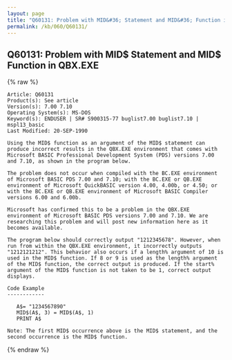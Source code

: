 ```yaml
---
layout: page
title: "Q60131: Problem with MID&#36; Statement and MID&#36; Function in QBX.EXE"
permalink: /kb/060/Q60131/
---
```


## Q60131: Problem with MID&#36; Statement and MID&#36; Function in QBX.EXE

{% raw %}

	Article: Q60131
	Product(s): See article
	Version(s): 7.00 7.10
	Operating System(s): MS-DOS
	Keyword(s): ENDUSER | SR# S900315-77 buglist7.00 buglist7.10 | mspl13_basic
	Last Modified: 20-SEP-1990
	
	Using the MID$ function as an argument of the MID$ statement can
	produce incorrect results in the QBX.EXE environment that comes with
	Microsoft BASIC Professional Development System (PDS) versions 7.00
	and 7.10, as shown in the program below.
	
	The problem does not occur when compiled with the BC.EXE environment
	of Microsoft BASIC PDS 7.00 and 7.10; with the BC.EXE or QB.EXE
	environment of Microsoft QuickBASIC version 4.00, 4.00b, or 4.50; or
	with the BC.EXE or QB.EXE environment of Microsoft BASIC Compiler
	versions 6.00 and 6.00b.
	
	Microsoft has confirmed this to be a problem in the QBX.EXE
	environment of Microsoft BASIC PDS versions 7.00 and 7.10. We are
	researching this problem and will post new information here as it
	becomes available.
	
	The program below should correctly output "1212345678". However, when
	run from within the QBX.EXE environment, it incorrectly outputs
	"1212121212". This behavior also occurs if a length% argument of 10 is
	used in the MID$ function. If 8 or 9 is used as the length% argument
	of the MID$ function, the correct output is produced. If the start%
	argument of the MID$ function is not taken to be 1, correct output
	displays.
	
	Code Example
	------------
	
	   A$= "1234567890"
	   MID$(A$, 3) = MID$(A$, 1)
	   PRINT A$
	
	Note: The first MID$ occurrence above is the MID$ statement, and the
	second occurrence is the MID$ function.

{% endraw %}
